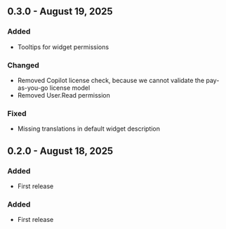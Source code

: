 ## 0.3.0 - August 19, 2025

### Added
- Tooltips for widget permissions

### Changed
- Removed Copilot license check, because we cannot validate the pay-as-you-go license model
- Removed User.Read permission

### Fixed
- Missing translations in default widget description

## 0.2.0 - August 18, 2025

### Added
- First release

### Added
- First release

